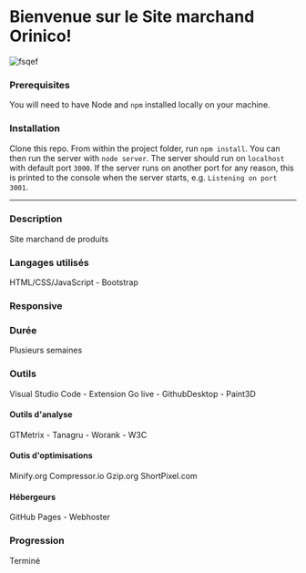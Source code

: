 
# Bienvenue sur le Site marchand Orinico!

![fsqef](https://zupimages.net/up/20/47/1ady.png)

### Prerequisites ###

You will need to have Node and `npm` installed locally on your machine.

### Installation ###

Clone this repo. From within the project folder, run `npm install`. You 
can then run the server with `node server`. 
The server should run on `localhost` with default port `3000`. If the
server runs on another port for any reason, this is printed to the
console when the server starts, e.g. `Listening on port 3001`.



-----------------
### Description
  Site marchand de produits

### Langages utilisés 
  HTML/CSS/JavaScript - Bootstrap

### Responsive

### Durée
  Plusieurs semaines

### Outils
  Visual Studio Code - Extension Go live - GithubDesktop - Paint3D 

#### Outils d'analyse
  GTMetrix - Tanagru - Worank - W3C

#### Outis d'optimisations
  Minify.org
  Compressor.io
  Gzip.org
  ShortPixel.com

#### Hébergeurs 
  GitHub Pages - Webhoster

### Progression
  Terminé
